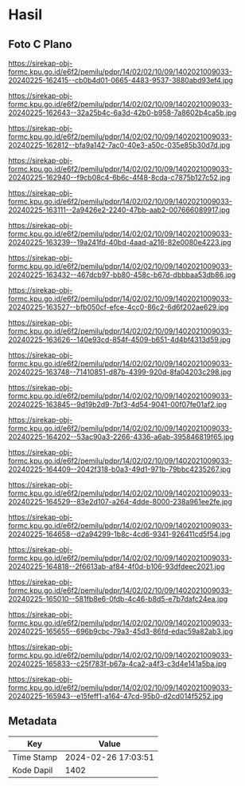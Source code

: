 # Hasil

## Foto C Plano

https://sirekap-obj-formc.kpu.go.id/e6f2/pemilu/pdpr/14/02/02/10/09/1402021009033-20240225-162415--cb0b4d01-0665-4483-9537-3880abd93ef4.jpg

https://sirekap-obj-formc.kpu.go.id/e6f2/pemilu/pdpr/14/02/02/10/09/1402021009033-20240225-162643--32a25b4c-6a3d-42b0-b958-7a8602b4ca5b.jpg

https://sirekap-obj-formc.kpu.go.id/e6f2/pemilu/pdpr/14/02/02/10/09/1402021009033-20240225-162812--bfa9a142-7ac0-40e3-a50c-035e85b30d7d.jpg

https://sirekap-obj-formc.kpu.go.id/e6f2/pemilu/pdpr/14/02/02/10/09/1402021009033-20240225-162940--f9cb08c4-6b6c-4f48-8cda-c7875b127c52.jpg

https://sirekap-obj-formc.kpu.go.id/e6f2/pemilu/pdpr/14/02/02/10/09/1402021009033-20240225-163111--2a9426e2-2240-47bb-aab2-007666089917.jpg

https://sirekap-obj-formc.kpu.go.id/e6f2/pemilu/pdpr/14/02/02/10/09/1402021009033-20240225-163239--19a241fd-40bd-4aad-a216-82e0080e4223.jpg

https://sirekap-obj-formc.kpu.go.id/e6f2/pemilu/pdpr/14/02/02/10/09/1402021009033-20240225-163432--467dcb97-bb80-458c-b67d-dbbbaa53db86.jpg

https://sirekap-obj-formc.kpu.go.id/e6f2/pemilu/pdpr/14/02/02/10/09/1402021009033-20240225-163527--bfb050cf-efce-4cc0-86c2-6d6f202ae629.jpg

https://sirekap-obj-formc.kpu.go.id/e6f2/pemilu/pdpr/14/02/02/10/09/1402021009033-20240225-163626--140e93cd-854f-4509-b651-4d4bf4313d59.jpg

https://sirekap-obj-formc.kpu.go.id/e6f2/pemilu/pdpr/14/02/02/10/09/1402021009033-20240225-163748--71410851-d87b-4399-920d-8fa04203c298.jpg

https://sirekap-obj-formc.kpu.go.id/e6f2/pemilu/pdpr/14/02/02/10/09/1402021009033-20240225-163845--9d19b2d9-7bf3-4d54-9041-00f07fe01af2.jpg

https://sirekap-obj-formc.kpu.go.id/e6f2/pemilu/pdpr/14/02/02/10/09/1402021009033-20240225-164202--53ac90a3-2266-4336-a6ab-395846819f65.jpg

https://sirekap-obj-formc.kpu.go.id/e6f2/pemilu/pdpr/14/02/02/10/09/1402021009033-20240225-164409--2042f318-b0a3-49d1-971b-79bbc4235267.jpg

https://sirekap-obj-formc.kpu.go.id/e6f2/pemilu/pdpr/14/02/02/10/09/1402021009033-20240225-164529--83e2d107-a264-4dde-8000-238a961ee2fe.jpg

https://sirekap-obj-formc.kpu.go.id/e6f2/pemilu/pdpr/14/02/02/10/09/1402021009033-20240225-164658--d2a94299-1b8c-4cd6-9341-926411cd5f54.jpg

https://sirekap-obj-formc.kpu.go.id/e6f2/pemilu/pdpr/14/02/02/10/09/1402021009033-20240225-164818--2f6613ab-af84-4f0d-b106-93dfdeec2021.jpg

https://sirekap-obj-formc.kpu.go.id/e6f2/pemilu/pdpr/14/02/02/10/09/1402021009033-20240225-165010--581fb8e6-0fdb-4c46-b8d5-e7b7dafc24ea.jpg

https://sirekap-obj-formc.kpu.go.id/e6f2/pemilu/pdpr/14/02/02/10/09/1402021009033-20240225-165655--696b9cbc-79a3-45d3-86fd-edac59a82ab3.jpg

https://sirekap-obj-formc.kpu.go.id/e6f2/pemilu/pdpr/14/02/02/10/09/1402021009033-20240225-165833--c25f783f-b67a-4ca2-a4f3-c3d4e141a5ba.jpg

https://sirekap-obj-formc.kpu.go.id/e6f2/pemilu/pdpr/14/02/02/10/09/1402021009033-20240225-165943--e15feff1-a164-47cd-95b0-d2cd014f5252.jpg


## Metadata

| Key        | Value               |
| ---------- | ------------------- |
| Time Stamp | 2024-02-26 17:03:51 |
| Kode Dapil | 1402                |



